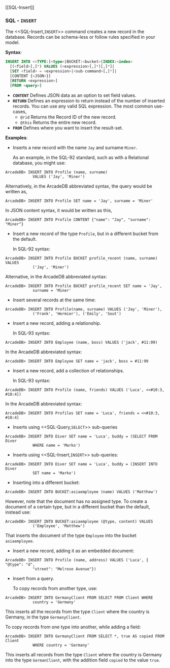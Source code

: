[[SQL-Insert]]
### SQL - `INSERT`

The <<SQL-Insert,`INSERT`>> command creates a new record in the database.  Records can be schema-less or follow rules specified in your model.

**Syntax**:

```sql
INSERT INTO <<TYPE:]<type>|BUCKET:<bucket>|INDEX:<index>
  [(<field>[,]*) VALUES (<expression>[,]*)[,]*]|
  [SET <field> = <expression>|<sub-command>[,]*]|
  [CONTENT {<JSON>}]
  [RETURN <expression>] 
  [FROM <query>]
```

- **`CONTENT`** Defines JSON data as an option to set field values.
- **`RETURN`** Defines an expression to return instead of the number of inserted records.  You can use any valid SQL expression.  The most common use-cases,
  - `@rid` Returns the Record ID of the new record.
  - `@this` Returns the entire new record.
- **`FROM`** Defines where you want to insert the result-set.

**Examples**:

- Inserts a new record with the name `Jay` and surname `Miner`.

  As an example, in the SQL-92 standard, such as with a Relational database, you might use:

```
ArcadeDB> INSERT INTO Profile (name, surname) 
            VALUES ('Jay', 'Miner')
```

  Alternatively, in the ArcadeDB abbreviated syntax, the query would be written as,

```
ArcadeDB> INSERT INTO Profile SET name = 'Jay', surname = 'Miner'
```

  In JSON content syntax, it would be written as this,

```
ArcadeDB> INSERT INTO Profile CONTENT {"name": "Jay", "surname": "Miner"}
```

- Insert a new record of the type `Profile`, but in a different bucket from the default.  

  In SQL-92 syntax:

```
ArcadeDB> INSERT INTO Profile BUCKET profile_recent (name, surname) VALUES 
            ('Jay', 'Miner')
```

  Alternative, in the ArcadeDB abbreviated syntax:

```
ArcadeDB> INSERT INTO Profile BUCKET profile_recent SET name = 'Jay', 
            surname = 'Miner'
```

- Insert several records at the same time:

```
ArcadeDB> INSERT INTO Profile(name, surname) VALUES ('Jay', 'Miner'), 
            ('Frank', 'Hermier'), ('Emily', 'Sout')
```

- Insert a new record, adding a relationship.

  In SQL-93 syntax:

```
ArcadeDB> INSERT INTO Employee (name, boss) VALUES ('jack', #11:09)
```

  In the ArcadeDB abbreviated syntax:

```
ArcadeDB> INSERT INTO Employee SET name = 'jack', boss = #11:99
```

- Insert a new record, add a collection of relationships.

  In SQL-93 syntax:

```
ArcadeDB> INSERT INTO Profile (name, friends) VALUES ('Luca', <<#10:3, #10:4])
```

  In the ArcadeDB abbreviated syntax:

```
ArcadeDB> INSERT INTO Profiles SET name = 'Luca', friends = <<#10:3, #10:4]
```

- Inserts using <<SQL-Query,`SELECT`>> sub-queries

```
ArcadeDB> INSERT INTO Diver SET name = 'Luca', buddy = (SELECT FROM Diver 
            WHERE name = 'Marko')
```

- Inserts using <<SQL-Insert,`INSERT`>> sub-queries:

```
ArcadeDB> INSERT INTO Diver SET name = 'Luca', buddy = (INSERT INTO Diver 
            SET name = 'Marko')
```

- Inserting into a different bucket:

```
ArcadeDB> INSERT INTO BUCKET:asiaemployee (name) VALUES ('Matthew')
```

  However, note that the document has no assigned type.  To create a document of a certain type, but in a different bucket than the default, instead use:

```
ArcadeDB> INSERT INTO BUCKET:asiaemployee (@type, content) VALUES 
            ('Employee', 'Matthew')
```

  That inserts the document of the type `Employee` into the bucket `asiaemployee`.

- Insert a new record, adding it as an embedded document:

```
ArcadeDB> INSERT INTO Profile (name, address) VALUES ('Luca', { "@type": "d", 
            "street": "Melrose Avenue"})
```

- Insert from a query.

  To copy records from another type, use:

```
ArcadeDB> INSERT INTO GermanyClient FROM SELECT FROM Client WHERE 
            country = 'Germany'
```

  This inserts all the records from the type `Client` where the country is Germany, in the type `GermanyClient`.

  To copy records from one type into another, while adding a field:

```
ArcadeDB> INSERT INTO GermanyClient FROM SELECT *, true AS copied FROM Client 
            WHERE country = 'Germany'
```

  This inserts all records from the type `Client` where the country is Germany into the type `GermanClient`, with the addition field `copied` to the value `true`.
